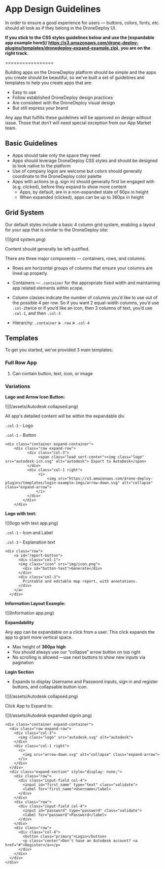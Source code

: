 # App Design Guidelines

In order to ensure a good experience for users — buttons, colors, fonts, etc. should all look as if they belong in the DroneDeploy UI.

**If you stick to the CSS styles guidelines below and use the [expandable app example here](/	 https://s3.amazonaws.com/drone-deploy-plugins/templates/dronedeploy-expand-example.zip), you are on the right track.**

=================

Building apps on the DroneDeploy platform should be simple and the apps you create should be beautiful, so we’ve built a set of guidelines and templates to help you create apps that are:

* Easy to use
* Follow established DroneDeploy design practices
* Are consistent with the DroneDeploy visual design
* But still express your brand

Any app that fulfills these guidelines will be approved on design without issue. Those that don’t will need special exception from our App Market team.

## Basic Guidelines

* Apps should take only the space they need
* Apps should leverage DroneDeploy CSS styles and should be designed to look native to the platform
* Use of company logos are welcome but colors should generally coordinate to the DroneDeploy color palette
* Apps with actions \(e.g. sign in\) should generally first be engaged with \(e.g. clicked\), before they expand to show more content
  * Apps, by default, are in a non-expanded state of 60px in height
  * When expanded \(clicked\), apps can be up to 360px in height

## Grid System

Our default styles include a basic 4 column grid system, enabling a layout for your app that is similar to the DroneDeploy site:

![](grid system.png)

Content should generally be left-justified.

There are three major components — containers, rows, and columns.

* Rows are horizontal groups of columns that ensure your columns are lined up properly.

* Containers — `.container` for the appropriate fixed width and maintaining app related elements within scope.

* Column classes indicate the number of columns you’d like to use out of the possible 4 per row. So if you want 2 equal-width columns, you’d use `.col-2`twice or if you’d like an icon, then 3 columns of text, you’d use `.col-1`, and then `.col-3`

* Hierarchy: `.container`  **&gt;** `.row` **&gt;** `.col-4`

## Templates

To get you started, we’ve provided 3 main templates:

### Full Row App

1. Can contain button, text, icon, or image

### Variations

**Logo and Arrow Icon Button:**

![](/assets/Autodesk collapsed.png)

All app's detailed content will be within the expandable div.

`.col-3` - Logo

`.col-1` - Button

```
<div class="container expand-container">
    <div class="row expand-row">
          <div class="col-3">
               <span class="lead vert-center"><img class="logo" src="autodesk-icn.svg" alt="autodesk"> Export to AutoDesk</span>
          </div>
          <div class="col-1 right">
               <i>
                   <img src="https://s3.amazonaws.com/drone-deploy-plugins/templates/login-example-imgs/arrow-down.svg" alt="collapse" class="expand-arrow">
              </i>
          </div>
        </div>
    </div>
```

**Logo with text:**

![](logo with text app.png)

`.col-1` - Icon and Label

`.col-3` - Explanation text

```
<div class="row">
    <a id="report-button">
      <div class="col-1">
      <img class="icon" src="img/icon.png">
        <div id="button-text">Generate</div>
      </div>
      <div class="col-3">
        Printable and editable map report, with annotations.
      </div>
    </a>
  </div>
```

**Information Layout Example:**

![](Information app.png)

**Expandability**

Any app can be expandable on a click from a user. This click expands the app to grant more vertical space.

* Max height of **360px high**
* You should always use our “collapse” arrow button on top right
* No scrolling is allowed —use next buttons to show new inputs via pagination

**Login Section**

* Expands to display Username and Password inputs, sign in and register buttons, and collapsable button icon.

![](/assets/Autodesk collapsed.png)

Click App to Expand to:

![](/assets/Autodesk expanded signin.png)

```
<div class="container expand-container">
  <div class="row expand-row">
    <div class="col-3">
      <img class="logo" src="autodesk.svg" alt="autodesk">
    </div>
    <div class="col-1 right">
      <i>
        <img src="arrow-down.svg" alt="collapse" class="expand-arrow">
      </i>
    </div>
  </div>
  <div class="expand-section" style="display: none;">
    <div class="row">
      <div class="input-field col-4">
        <input id="first_name" type="text" class="validate">
        <label for="first_name">Username</label>
      </div>
    </div>
    <div class="row">
      <div class="input-field col-4">
        <input id="password" type="password" class="validate">
        <label for="password">Password</label>
      </div>
    </div>
    <div class="row">
      <div class="col-4">
        <button class="primary">Login</button>
        <p class="center">Don't have an Autodesk account? <a href="#">Register</a></p>
      </div>
    </div>
  </div>
</div>
```



